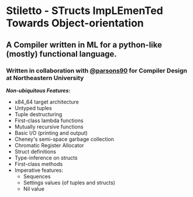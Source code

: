 # Stiletto - STructs ImpLEmenTed Towards Object-orientation
## A Compiler written in ML for a python-like (mostly) functional language.
### Written in collaboration with [@parsons90](https://github.com/parsons90/) for Compiler Design at Northeastern University
***Non-ubiquitous Features:***
 - x84_64 target architecture
 - Untyped tuples
 - Tuple destructuring
 - First-class lambda functions
 - Mutually recursive functions
 - Basic I/O (printing and output)
 - Cheney's semi-space garbage collection
 - Chromatic Register Allocator
 - Struct definitions
 - Type-inference on structs
 - First-class methods
 - Imperative features: 
   - Sequences
   - Settings values (of tuples and structs)
   - Nil value

